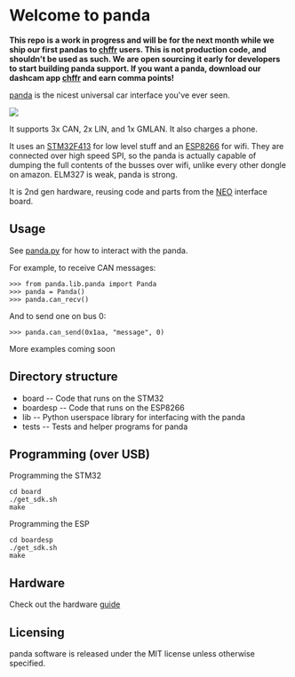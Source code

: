 Welcome to panda
======

**This repo is a work in progress and will be for the next month while we ship our first pandas to [chffr](http://getchffr.com) users. This is not production code, and shouldn't be used as such. We are open sourcing it early for developers to start building panda support. If you want a panda, download our dashcam app [chffr](http://getchffr.com) and earn comma points!**

[panda](http://github.com/commaai/panda) is the nicest universal car interface you've ever seen. 

<img src="https://github.com/commaai/panda/blob/master/panda.png">

It supports 3x CAN, 2x LIN, and 1x GMLAN. It also charges a phone.

It uses an [STM32F413](http://www.st.com/en/microcontrollers/stm32f413-423.html?querycriteria=productId=LN2004) for low level stuff and an [ESP8266](https://en.wikipedia.org/wiki/ESP8266) for wifi. They are connected over high speed SPI, so the panda is actually capable of dumping the full contents of the busses over wifi, unlike every other dongle on amazon. ELM327 is weak, panda is strong.

It is 2nd gen hardware, reusing code and parts from the [NEO](https://github.com/commaai/neo) interface board.

Usage
------

See [panda.py](https://github.com/commaai/panda/blob/master/lib/panda.py) for how to interact with the panda.

For example, to receive CAN messages:
```
>>> from panda.lib.panda import Panda
>>> panda = Panda()
>>> panda.can_recv()
```
And to send one on bus 0:
```
>>> panda.can_send(0x1aa, "message", 0)
```
More examples coming soon

Directory structure
------

- board      -- Code that runs on the STM32
- boardesp   -- Code that runs on the ESP8266
- lib        -- Python userspace library for interfacing with the panda
- tests      -- Tests and helper programs for panda

Programming (over USB)
------

Programming the STM32
```
cd board
./get_sdk.sh
make
```

Programming the ESP
```
cd boardesp
./get_sdk.sh
make
```

Hardware
------
Check out the hardware [guide](https://github.com/commaai/panda/blob/master/docs/guide.pdf)

Licensing
------

panda software is released under the MIT license unless otherwise specified.


